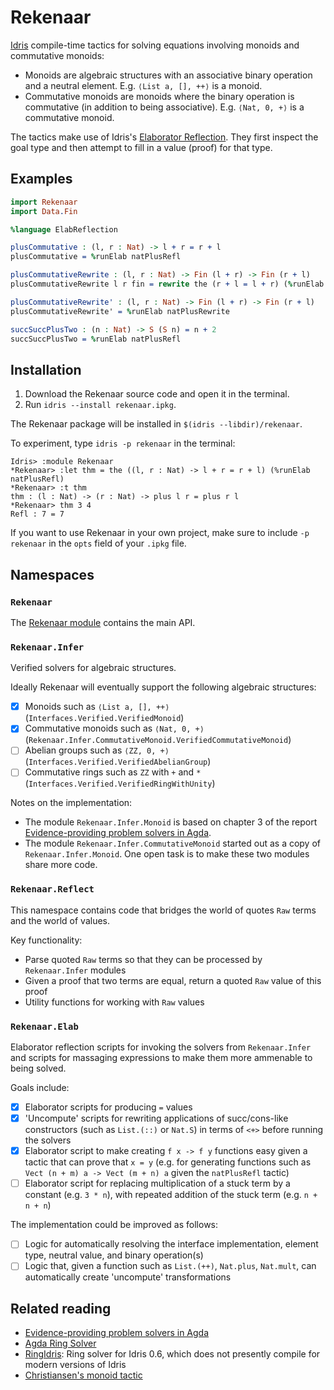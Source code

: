 # Rekenaar

[Idris](https://www.idris-lang.org) compile-time tactics for solving equations involving monoids and commutative monoids:

- Monoids are algebraic structures with an associative binary operation and a neutral element. E.g. `⟨List a, [], ++⟩` is a monoid.
- Commutative monoids are monoids where the binary operation is commutative (in addition to being associative). E.g. `⟨Nat, 0, +⟩` is a commutative monoid.

The tactics make use of Idris's [Elaborator Reflection](http://docs.idris-lang.org/en/v1.3.0/reference/elaborator-reflection.html). They first inspect the goal type and then attempt to fill in a value (proof) for that type.

## Examples

```idris
import Rekenaar
import Data.Fin

%language ElabReflection

plusCommutative : (l, r : Nat) -> l + r = r + l
plusCommutative = %runElab natPlusRefl

plusCommutativeRewrite : (l, r : Nat) -> Fin (l + r) -> Fin (r + l)
plusCommutativeRewrite l r fin = rewrite the (r + l = l + r) (%runElab natPlusRefl) in fin

plusCommutativeRewrite' : (l, r : Nat) -> Fin (l + r) -> Fin (r + l)
plusCommutativeRewrite' = %runElab natPlusRewrite

succSuccPlusTwo : (n : Nat) -> S (S n) = n + 2
succSuccPlusTwo = %runElab natPlusRefl
```

## Installation

1. Download the Rekenaar source code and open it in the terminal.
2. Run `idris --install rekenaar.ipkg`.

The Rekenaar package will be installed in `$(idris --libdir)/rekenaar`.

To experiment, type `idris -p rekenaar` in the terminal:

```
Idris> :module Rekenaar
*Rekenaar> :let thm = the ((l, r : Nat) -> l + r = r + l) (%runElab natPlusRefl)
*Rekenaar> :t thm
thm : (l : Nat) -> (r : Nat) -> plus l r = plus r l
*Rekenaar> thm 3 4
Refl : 7 = 7
```

If you want to use Rekenaar in your own project, make sure to include `-p rekenaar` in the `opts` field of your `.ipkg` file.

## Namespaces

### `Rekenaar`

The [Rekenaar module](src/Rekenaar.idr) contains the main API.

### `Rekenaar.Infer`

Verified solvers for algebraic structures.

Ideally Rekenaar will eventually support the following algebraic structures:

- [x] Monoids such as `⟨List a, [], ++⟩` (`Interfaces.Verified.VerifiedMonoid`)
- [x] Commutative monoids such as `⟨Nat, 0, +⟩` (`Rekenaar.Infer.CommutativeMonoid.VerifiedCommutativeMonoid`)
- [ ] Abelian groups such as `⟨ZZ, 0, +⟩` (`Interfaces.Verified.VerifiedAbelianGroup`)
- [ ] Commutative rings such as `ZZ` with `+` and `*` (`Interfaces.Verified.VerifiedRingWithUnity`)

Notes on the implementation:

- The module `Rekenaar.Infer.Monoid` is based on chapter 3 of the report [Evidence-providing problem solvers in Agda](https://github.com/umazalakain/fyp).
- The module `Rekenaar.Infer.CommutativeMonoid` started out as a copy of `Rekenaar.Infer.Monoid`. One open task is to make these two modules share more code.

### `Rekenaar.Reflect`

This namespace contains code that bridges the world of quotes `Raw` terms and the world of values.

Key functionality:

- Parse quoted `Raw` terms so that they can be processed by `Rekenaar.Infer` modules
- Given a proof that two terms are equal, return a quoted `Raw` value of this proof
- Utility functions for working with `Raw` values

### `Rekenaar.Elab`

Elaborator reflection scripts for invoking the solvers from `Rekenaar.Infer` and scripts for massaging expressions to make them more ammenable to being solved.

Goals include:

- [x] Elaborator scripts for producing `=` values
- [x] 'Uncompute' scripts for rewriting applications of succ/cons-like constructors (such as `List.(::)` or `Nat.S`) in terms of `<+>` before running the solvers
- [x] Elaborator script to make creating `f x -> f y` functions easy given a tactic that can prove that `x = y` (e.g. for generating functions such as `Vect (n + m) a -> Vect (m + n) a` given the `natPlusRefl` tactic)
- [ ] Elaborator script for replacing multiplication of a stuck term by a constant (e.g. `3 * n`), with repeated addition of the stuck term (e.g. `n + n + n`)

The implementation could be improved as follows:

- [ ] Logic for automatically resolving the interface implementation, element type, neutral value, and binary operation(s)
- [ ] Logic that, given a function such as `List.(++)`, `Nat.plus`, `Nat.mult`, can automatically create 'uncompute' transformations

## Related reading

- [Evidence-providing problem solvers in Agda](https://github.com/umazalakain/fyp)
- [Agda Ring Solver](http://www.cse.chalmers.se/~nad/listings/lib/Algebra.RingSolver.html)
- [RingIdris](https://github.com/FranckS/RingIdris): Ring solver for Idris 0.6, which does not presently compile for modern versions of Idris
- [Christiansen's monoid tactic](https://gist.github.com/david-christiansen/066ad771212b2f20ea40)
